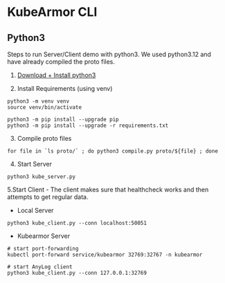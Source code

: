 # KubeArmor CLI

## Python3

Steps to run Server/Client demo with python3. We used python3.12 and have already compiled
the proto files. 


1. [Download + Install python3](https://www.python.org/downloads/)

2. Install Requirements (using venv)
```shell
python3 -m venv venv 
source venv/bin/activate 

python3 -m pip install --upgrade pip  
python3 -m pip install --upgrade -r requirements.txt
```

3. Compile proto files 
```shell
for file in `ls proto/` ; do python3 compile.py proto/${file} ; done
```

4. Start Server 
```shell
python3 kube_server.py 
```

5.Start Client - The client makes sure that healthcheck works and then 
attempts to get regular data.  
* Local Server 
```shell
python3 kube_client.py --conn localhost:50051
```
* Kubearmor Server 
```shell
# start port-forwarding 
kubectl port-forward service/kubearmor 32769:32767 -n kubearmor

# start AnyLog client
python3 kube_client.py --conn 127.0.0.1:32769
```